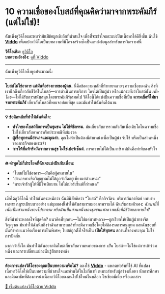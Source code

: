 # 10 ความเชื่อของโบสถ์ที่คุณคิดว่ามาจากพระคัมภีร์ (แต่ไม่ใช่)!

ฉันเพิ่งดูวิดีโอและพบว่ามันมีข้อมูลเชิงลึกที่น่าสนใจ เพื่อที่จะเข้าใจและแบ่งปันเนื้อหาได้ดียิ่งขึ้น ฉันใช้ **[Viddo](https://viddo.pro/)** เพื่อแปลงวิดีโอเป็นบทความที่มีโครงสร้างซึ่งเป็นแหล่งข้อมูลสำหรับการวิเคราะห์นี้

**วิดีโอเดิม:** [ดูวิดีโอ](https://www.youtube.com/watch?v=gK6s6xnANpw)  
**บทความอ้างอิง:** [ดูที่ Viddo](https://viddo.pro/zh/video-result/155e1aab-7ba7-4729-8766-46d4e690e39b)

---

ฉันเพิ่งดูวิดีโอซึ่งพูดประมาณนี้:

---

**โบสถ์ไม่ใช่อาคาร แต่มันคือร่างกายของผู้คน.** นี่คือข้อความหลักที่ท้าทายหลายๆ ความเชื่อของฉัน สิ่งที่เรานึกถึงเกี่ยวกับชีวิตในโบสถ์—การดำเนินการบริการ ใครได้เป็นผู้นำ หรือแม้กระทั่งว่าโบสถ์นั้น *เพื่อใคร*—ไม่ได้รับการสนับสนุนโดยพระคัมภีร์เสมอไป วิดีโอนี้ได้แบ่งปันความเชื่อที่เป็น **ความเชื่อที่ไม่มาจากพระคัมภีร์** เกี่ยวกับโบสถ์ที่พบเจอบ่อยที่สุด และมันทำให้ฉันคิดได้นาน

---

**💡 ข้อคิดหลักที่ทำให้ฉันติดใจ:**

- **หัวใจของโบสถ์คือการเป็นชุมชน ไม่ใช่พิธีกรรม.** มันเกี่ยวกับการรวมตัวกันเพื่อเติบโตในความเชื่อ ไม่ใช่เกี่ยวกับอาคารหรือประเพณีที่เข้มงวด
- **ผู้เชื่อทุกคนมีอำนาจและคุณค่า.** คุณไม่จำเป็นต้องมีตำแหน่งเพื่อเป็นผู้นำ รับใช้ หรือเป็นส่วนหนึ่งของภารกิจของพระเจ้า
- **การให้ที่แท้จริงวัดจากความสุข ไม่ใช่เปอร์เซ็นต์.** การถวายไม่ได้เป็นภาษี แต่มันคือท่าทีของหัวใจ

---

**🔥 คำพูดไม่กี่ประโยคที่ฉันจะแบ่งปันกับเพื่อน:**

- “โบสถ์ไม่ใช่อาคาร—มันคือผู้คนภายใน”
- “อำนาจทางจิตวิญญาณไม่ได้ถูกจำกัดอยู่เพียงแค่ตำแหน่ง”
- “พระเจ้ารักผู้ให้ที่มีใจเบิกบาน ไม่ใช่เปอร์เซ็นต์ที่กำหนด”

---

เมื่อได้ดูวิดีโอนี้ ทำให้ฉันตระหนักว่า ฉันมีนิสัยคิดว่า “โบสถ์” คือกิจวัตร: บริการวันอาทิตย์ บทบาทเฉพาะ กฎระเบียบบางอย่าง แต่มุมมองนี้ทำให้ฉันสามารถมองภาพรวมได้ ฉันเริ่มถามตัวเอง: *ฉันมาที่นี่เพื่อเป็นส่วนหนึ่งของโปรแกรม หรือฉันเป็นส่วนหนึ่งของชุมชนแห่งความเชื่อที่มีชีวิตและหายใจ?*

สิ่งที่น่าประหลาดใจที่สุดคือ? แนวคิดที่ทุกคน—ไม่ใช่แค่บาทหลวง—ถูกเรียกให้เป็นผู้นำทางจิตวิญญาณ มันทำให้ฉันนึกถึงว่าฉันสามารถกล้าที่จะมีความเชื่อโดยไม่ต้องรอการอนุญาต และฉันชอบที่มันท้าทายแนวคิดเรื่องการเป็นพิเศษ; โบสถ์ถูกตั้งใจให้เป็น **เปิดให้ทุกคน** สถานที่ของพระคุณ ไม่ใช่การปิดกั้น

มากกว่าสิ่งใด มันทำให้ฉันอยากคิดใหม่เกี่ยวกับความหมายของการ *เป็น* โบสถ์—ไม่ใช่แค่การเข้าร่วมหนึ่ง และการเปลี่ยนแปลงนั้นรู้สึกทรงพลัง

---

**ต้องการแปลงวิดีโอของคุณเป็นบทความหรือไม่?** ลองใช้ **[Viddo](https://viddo.pro/)** - แพลตฟอร์มที่ใช้ AI ที่แปลงเนื้อหาวิดีโอให้เป็นบทความที่น่าสนใจและอ่านได้ในไม่กี่นาที เหมาะสำหรับผู้สร้างเนื้อหา นักการศึกษา และมืออาชีพที่ต้องการนำเนื้อหาวิดีโอของตนไปใช้ใหม่ในบล็อก โซเชียลมีเดีย หรือเอกสาร

[🚀 เริ่มต้นแปลงวิดีโอด้วย Viddo](https://viddo.pro/)